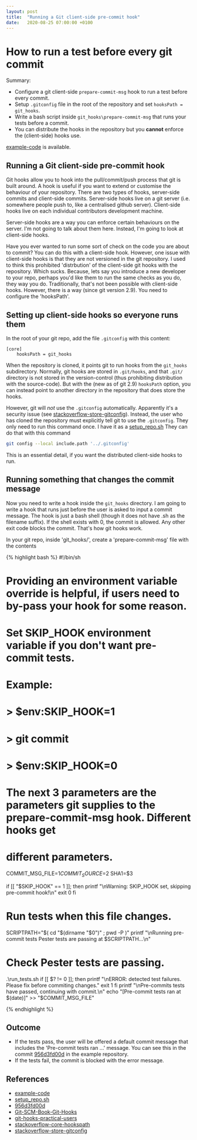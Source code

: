 ```yaml
---
layout: post
title:  "Running a Git client-side pre-commit hook"
date:   2020-08-25 07:00:00 +0100
---
```

# How to run a test before every git commit

Summary:
- Configure a git client-side `prepare-commit-msg` hook to run a test before every commit.
- Setup `.gitconfig` file in the root of the repository and set `hooksPath = git_hooks`.
- Write a bash script inside `git_hooks\prepare-commit-msg` that runs your tests before a commit.
- You can distribute the hooks in the repository but you **cannot** enforce the (client-side) hooks use.

[example-code] is available.

## Running a Git client-side pre-commit hook

Git hooks allow you to hook into the pull/commit/push process that git is built around. A hook is useful if you want to extend or customise the behaviour of your repository. There are two types of hooks, server-side commits and client-side commits. Server-side hooks live on a git server (i.e. somewhere people push to, like a centralised github server). Client-side hooks live on each individual contributors development machine.

Server-side hooks are a way you can enforce certain behaviours on the server. I'm not going to talk about them here. Instead, I'm going to look at client-side hooks.

Have you ever wanted to run some sort of check on the code you are about to commit? You can do this with a client-side hook. However, one issue with client-side hooks is that they are not versioned in the git repository. I used to think this prohibited 'distrbution' of the client-side git hooks with the repository. Which sucks. Because, lets say you introduce a new developer to your repo, perhaps you'd like them to run the same checks as you do, they way you do. Traditionally, that's not been possible with client-side hooks. However, there is a way (since git version 2.9). You need to configure the 'hooksPath'.

## Setting up client-side hooks so everyone runs them

In the root of your git repo, add the file `.gitconfig` with this content:

```
[core]
    hooksPath = git_hooks
```

When the repository is cloned, it points git to run hooks from the `git_hooks` subdirectory. Normally, git hooks are stored in `.git/hooks`, and that `.git/` directory is not stored in the version-control (thus prohibiting distribution with the source-code). But with the (new as of git 2.9) `hooksPath` option, you can instead point to another directory in the repository that does store the hooks.

However, git will _not_ use the `.gitconfig` automatically. Apparently it's a security issue (see [stackoverflow-store-gitconfig]). Instead, the user who has cloned the repository must explicitly tell git to use the `.gitconfig`.  They only need to run this command once. I have it as a [setup_repo.sh] They can do that with this command

```bash
git config --local include.path '../.gitconfig'
```

This is an essential detail, if you want the distributed client-side hooks to run.

## Running something that changes the commit message

Now you need to write a hook inside the `git_hooks` directory. I am going to write a hook that runs just before the user is asked to input a commit message. The hook is just a bash shell (though it does not have .sh as the filename suffix). If the shell exists with 0, the commit is allowed. Any other exit code blocks the commit. That's how git hooks work.

In your git repo, inside 'git_hooks/', create a 'prepare-commit-msg' file with the contents

{% highlight bash %}
#!/bin/sh
# Providing an environment variable override is helpful, if users need to by-pass your hook for some reason.
# Set SKIP_HOOK environment variable if you don't want pre-commit tests.
# Example:
# > $env:SKIP_HOOK=1
# > git commit
# > $env:SKIP_HOOK=0
# The next 3 parameters are the parameters git supplies to the prepare-commit-msg hook. Different hooks get
# different parameters.
COMMIT_MSG_FILE=$1
COMMIT_SOURCE=$2
SHA1=$3

if [[ "$SKIP_HOOK" == 1 ]]; then
    printf "\nWarning: SKIP_HOOK set, skipping pre-commit hook!\n"
    exit 0
fi

# Run tests when this file changes.
SCRIPTPATH="$( cd "$(dirname "$0")" ; pwd -P )"
printf "\nRunning pre-commit tests Pester tests are passing at $SCRIPTPATH...\n"
# Check Pester tests are passing.
.\run_tests.sh
if [[ $? != 0 ]]; then
    printf "\nERROR: detected test failures. Please fix before commiting changes."
    exit 1
fi
printf "\nPre-commits tests have passed, continuing with commit.\n"
echo "[Pre-commit tests ran at $(date)]" >> "$COMMIT_MSG_FILE"

{% endhighlight %}

## Outcome

- If the tests pass, the user will be offered a default commit message that includes the 'Pre-commit tests ran ...' message. You can see this in the commit [956d3fd00d] in the example repository.
- If the tests fail, the commit is blocked with the error message.

## References

- [example-code]
- [setup_repo.sh]
- [956d3fd00d]
- [Git-SCM-Book-Git-Hooks]
- [git-hooks-practical-users]
- [stackoverflow-core-hookspath]
- [stackoverflow-store-gitconfig]

[example-code]: https://github.com/ddmee/git-hooks/tree/master/git_hooks
[setup_repo.sh]: https://github.com/ddmee/git-hooks/blob/master/setup_repo.sh
[956d3fd00d]: https://github.com/ddmee/git-hooks/commit/956d3fd00d9ba0fb9195796b7fc2aea402d848be
[Git-SCM-Book-Git-Hooks]: https://git-scm.com/book/en/v2/Customizing-Git-Git-Hooks
[git-hooks-practical-users]: https://www.tygertec.com/git-hooks-practical-uses-windows/
[stackoverflow-core-hookspath]: https://stackoverflow.com/a/39338979
[stackoverflow-store-gitconfig]: https://stackoverflow.com/questions/18329621/how-to-store-a-git-config-as-part-of-the-repository
